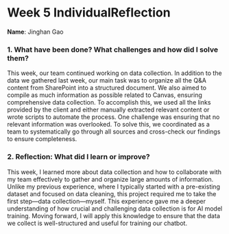 # Week 5 IndividualReflection 
**Name**:  Jinghan Gao

### 1. What have been done? What challenges and how did I solve them?
This week, our team continued working on data collection. In addition to the data we gathered last week, our main task was to organize all the Q&A content from SharePoint into a structured document. We also aimed to compile as much information as possible related to Canvas, ensuring comprehensive data collection.
To accomplish this, we used all the links provided by the client and either manually extracted relevant content or wrote scripts to automate the process. One challenge was ensuring that no relevant information was overlooked. To solve this, we coordinated as a team to systematically go through all sources and cross-check our findings to ensure completeness.


### 2. Reflection: What did I learn or improve?
This week, I learned more about data collection and how to collaborate with my team effectively to gather and organize large amounts of information. Unlike my previous experience, where I typically started with a pre-existing dataset and focused on data cleaning, this project required me to take the first step—data collection—myself. This experience gave me a deeper understanding of how crucial and challenging data collection is for AI model training. Moving forward, I will apply this knowledge to ensure that the data we collect is well-structured and useful for training our chatbot.